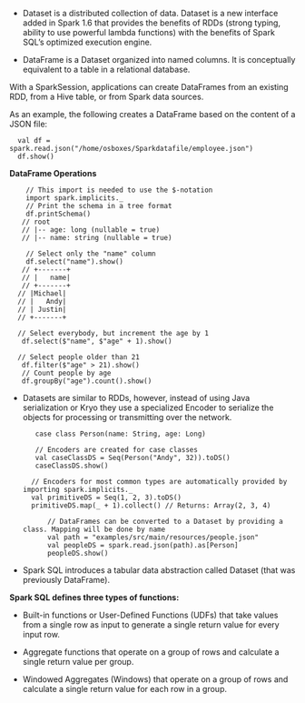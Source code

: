 * Dataset is a distributed collection of data. Dataset is a new interface added in Spark 1.6 that provides the benefits of RDDs (strong typing, ability to use powerful lambda functions) with the benefits of Spark SQL’s optimized execution engine.

* DataFrame is a Dataset organized into named columns. It is conceptually equivalent to a table in a relational database.

With a SparkSession, applications can create DataFrames from an existing RDD, from a Hive table, or from Spark data sources.

As an example, the following creates a DataFrame based on the content of a JSON file:

      val df = spark.read.json("/home/osboxes/Sparkdatafile/employee.json")
      df.show()


**DataFrame Operations**

        // This import is needed to use the $-notation
        import spark.implicits._
        // Print the schema in a tree format
        df.printSchema()
       // root
       // |-- age: long (nullable = true)
       // |-- name: string (nullable = true)

        // Select only the "name" column
        df.select("name").show()
       // +-------+
       // |   name|
       // +-------+
      // |Michael|
      // |   Andy|
      // | Justin|
      // +-------+

      // Select everybody, but increment the age by 1
       df.select($"name", $"age" + 1).show()

      // Select people older than 21
       df.filter($"age" > 21).show()
       // Count people by age
       df.groupBy("age").count().show()



* Datasets are similar to RDDs, however, instead of using Java serialization or Kryo they use a specialized Encoder to serialize the objects for processing or transmitting over the network.


         case class Person(name: String, age: Long)

         // Encoders are created for case classes
         val caseClassDS = Seq(Person("Andy", 32)).toDS()
         caseClassDS.show()

        // Encoders for most common types are automatically provided by importing spark.implicits._
        val primitiveDS = Seq(1, 2, 3).toDS()
        primitiveDS.map(_ + 1).collect() // Returns: Array(2, 3, 4)

            // DataFrames can be converted to a Dataset by providing a class. Mapping will be done by name
            val path = "examples/src/main/resources/people.json"
            val peopleDS = spark.read.json(path).as[Person]
            peopleDS.show()


* Spark SQL introduces a tabular data abstraction called Dataset (that was previously DataFrame). 



**Spark SQL defines three types of functions:**

* Built-in functions or User-Defined Functions (UDFs) that take values from a single row as input to generate a single return value for every input row.

* Aggregate functions that operate on a group of rows and calculate a single return value per group.

* Windowed Aggregates (Windows) that operate on a group of rows and calculate a single return value for each row in a group.